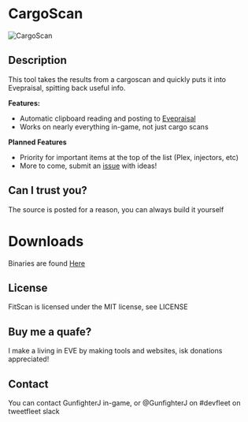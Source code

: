 # CargoScan
![CargoScan](http://i.imgur.com/gBDIjyR.png)

## Description
This tool takes the results from a cargoscan and quickly puts it into Evepraisal, spitting back useful info.

**Features:**
* Automatic clipboard reading and posting to [Evepraisal](http://evepraisal.com)
* Works on nearly everything in-game, not just cargo scans

**Planned Features**
* Priority for important items at the top of the list (Plex, injectors, etc)
* More to come, submit an [issue](https://github.com/GunfighterJ/cargoscan/issues/new) with ideas!

## Can I trust you?
The source is posted for a reason, you can always build it yourself

# Downloads
Binaries are found [Here](https://github.com/gunfighterj/cargoscan/releases)

## License
FitScan is licensed under the MIT license, see LICENSE

## Buy me a quafe?
I make a living in EVE by making tools and websites, isk donations appreciated!

## Contact
You can contact GunfighterJ in-game, or @GunfighterJ on #devfleet on tweetfleet slack
